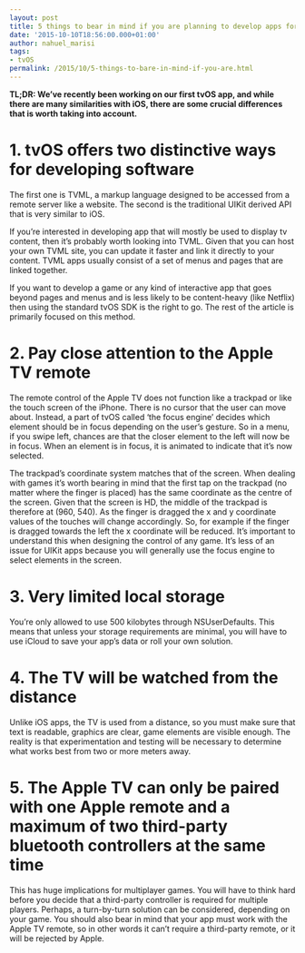 ```yaml
---
layout: post
title: 5 things to bear in mind if you are planning to develop apps for tvOS
date: '2015-10-10T18:56:00.000+01:00'
author: nahuel_marisi
tags:
- tvOS
permalink: /2015/10/5-things-to-bare-in-mind-if-you-are.html
---
```


**TL;DR: We’ve recently been working on our first tvOS app, and while there are many similarities with iOS, there are some crucial differences that is worth taking into account.**

# 1. tvOS offers two distinctive ways for developing software

The first one is TVML, a markup language designed to be accessed from a remote server like a website. The second is the traditional UIKit derived API that is very similar to iOS.

If you’re interested in developing app that will mostly be used to display tv content, then it’s probably worth looking into TVML. Given that you can host your own TVML site, you can update it faster and link it directly to your content. TVML apps usually consist of a set of menus and pages that are linked together. 

If you want to develop a game or any kind of interactive app that goes beyond pages and menus and is less likely to be content-heavy (like Netflix) then using the standard tvOS SDK is the right to go. The rest of the article is primarily focused on this method.

# 2. Pay close attention to the Apple TV remote

The remote control of the Apple TV does not function like a trackpad or like the touch screen of the iPhone. There is no cursor that the user can move about. Instead, a part of tvOS called ‘the focus engine’ decides which element should be in focus depending on the user’s gesture. So in a menu, if you swipe left, chances are that the closer element to the left will now be in focus. When an element is in focus, it is animated to indicate that it’s now selected.

The trackpad’s coordinate system matches that of the screen. When dealing with games it’s worth bearing in mind that the first tap on the trackpad (no matter where the finger is placed) has the same coordinate as the centre of the screen.  Given that the screen is HD, the middle of the trackpad is therefore at (960, 540). As the finger is dragged the x and y coordinate values of the touches will change accordingly. So, for example if the finger is dragged towards the left the x coordinate will be reduced.  It’s important to understand this when designing the control of any game. It’s less of an issue for UIKit apps because you will generally use the focus engine to select elements in the screen. 

# 3. Very limited local storage

You’re only allowed to use 500 kilobytes through NSUserDefaults. This means that unless your storage requirements are minimal, you will have to use iCloud to save your app’s data or roll your own solution. 

# 4. The TV will be watched from the distance

Unlike iOS apps, the TV is used from a distance, so you must make sure that text is readable, graphics are clear, game elements are visible enough. The reality is that experimentation and testing will be necessary to determine what works best from two or more meters away. 

# 5. The Apple TV can only be paired with one Apple remote and a maximum of two third-party bluetooth controllers at the same time 

This has huge implications for multiplayer games. You will have to think hard before you decide that a third-party controller is required for multiple players. Perhaps, a turn-by-turn solution can be considered, depending on your game. You should also bear in mind that your app must work with the Apple TV remote, so in other words it can’t require a third-party remote, or it will be rejected by Apple. 
